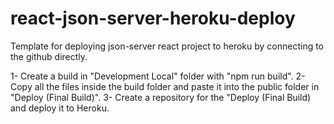 # react-json-server-heroku-deploy
Template for deploying json-server react project to heroku by connecting to the github directly. 

1- Create a build in "Development Local" folder with "npm run build". 
2- Copy all the files inside the build folder and paste it into the public folder in "Deploy (Final Build)".
3- Create a repository for the "Deploy (Final Build) and deploy it to Heroku. 
